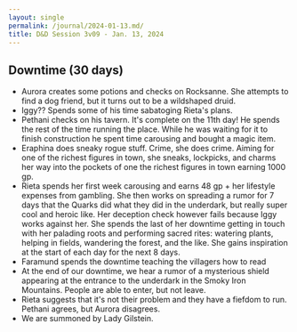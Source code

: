 ```yaml
---
layout: single
permalink: /journal/2024-01-13.md/
title: D&D Session 3v09 - Jan. 13, 2024
---
```


## Downtime (30 days)

- Aurora creates some potions and checks on Rocksanne. She attempts to find a dog friend, but it turns out to be a wildshaped druid.
- Iggy?? Spends some of his time sabatoging Rieta's plans.
- Pethani checks on his tavern. It's complete on the 11th day! He spends the rest of the time running the place. While he was waiting for it to finish construction he spent time carousing and bought a magic item.
- Eraphina does sneaky rogue stuff. Crime, she does crime. Aiming for one of the richest figures in town, she sneaks, lockpicks, and charms her way into the pockets of one the richest figures in town earning 1000 gp.
- Rieta spends her first week carousing and earns 48 gp + her lifestyle expenses from gambling. She then works on spreading a rumor for 7 days that the Quarks did what they did in the underdark, but really super cool and heroic like. Her deception check however fails because Iggy works against her. She spends the last of her downtime getting in touch with her palading roots and performing sacred rites: watering plants, helping in fields, wandering the forest, and the like. She gains inspiration at the start of each day for the next 8 days.
- Faramund spends the downtime teaching the villagers how to read
- At the end of our downtime, we hear a rumor of a mysterious shield appearing at the entrance to the underdark in the Smoky Iron Mountains. People are able to enter, but not leave.
- Rieta suggests that it's not their problem and they have a fiefdom to run. Pethani agrees, but Aurora disagrees.
- We are summoned by Lady Gilstein.